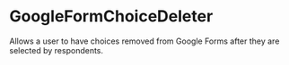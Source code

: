 # GoogleFormChoiceDeleter

Allows a user to have choices removed from Google Forms after they are selected by respondents.
